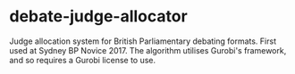# debate-judge-allocator
Judge allocation system for British Parliamentary debating formats. First used at Sydney BP Novice 2017.
The algorithm utilises Gurobi's framework, and so requires a Gurobi license to use.
